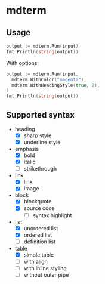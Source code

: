 # mdterm

## Usage

```go
output := mdterm.Run(input)
fmt.Println(string(output))
```

With options:

```go
output := mdterm.Run(input,
  mdterm.WithColor("magenta"),
  mdterm.WithHeadingStyle(true, 2),
)
fmt.Println(string(output))
```

## Supported syntax

* heading
    * [x] sharp style
    * [x] underline style
* emphasis
    * [x] bold
    * [x] italic
    * [ ] strikethrough
* link
    * [x] link
    * [x] image
* block
    * [x] blockquote
    * [x] source code
        * [ ] syntax highlight
* list
    * [x] unordered list
    * [x] ordered list
    * [ ] definition list
* table
    * [x] simple table
    * [ ] with align
    * [ ] with inline styling
    * [ ] without outer pipe